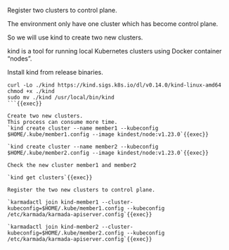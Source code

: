Register two clusters to control plane.

The environment only have one cluster which has become control plane.

So we will use kind to create two new clusters.

kind is a tool for running local Kubernetes clusters using Docker container “nodes”.

Install kind from release binaries.

```
curl -Lo ./kind https://kind.sigs.k8s.io/dl/v0.14.0/kind-linux-amd64
chmod +x ./kind
sudo mv ./kind /usr/local/bin/kind
```{{exec}}

Create two new clusters.
This process can consume more time.
`kind create cluster --name member1 --kubeconfig $HOME/.kube/member1.config --image kindest/node:v1.23.0`{{exec}}

`kind create cluster --name member2 --kubeconfig $HOME/.kube/member2.config --image kindest/node:v1.23.0`{{exec}}

Check the new cluster member1 and member2

`kind get clusters`{{exec}}

Register the two new clusters to control plane.

`karmadactl join kind-member1 --cluster-kubeconfig=$HOME/.kube/member1.config --kubeconfig /etc/karmada/karmada-apiserver.config`{{exec}}

`karmadactl join kind-member2 --cluster-kubeconfig=$HOME/.kube/member2.config --kubeconfig /etc/karmada/karmada-apiserver.config`{{exec}}